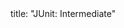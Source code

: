 <frontmatter>
title: "JUnit: Intermediate"
</frontmatter>

<include src="index-body.md" boilerplate />
